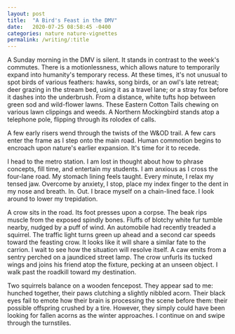 ```yaml
---
layout: post
title:  "A Bird's Feast in the DMV"
date:   2020-07-25 08:58:45 -0400
categories: nature nature-vignettes
permalink: /writing/:title
---
```

A Sunday morning in the DMV is silent.  It stands in contrast to the week's commutes.  There is a motionlessness, which allows nature to temporarily expand into humanity's temporary recess.  At these times, it's not unusual to spot birds of various feathers: hawks, song birds, or an owl's late retreat; deer grazing in the stream bed, using it as a travel lane; or a stray fox before it dashes into the underbrush.  From a distance, white tufts hop between green sod and wild-flower lawns.  These Eastern Cotton Tails chewing on various lawn clippings and weeds.  A Northern Mockingbird stands atop a telephone pole, flipping through its rolodex of calls.

A few early risers wend through the twists of the W&OD trail.  A few cars enter the frame as I step onto the main road.  Human commotion begins to encroach upon nature's earlier expansion.  It's time for it to recede.  

I head to the metro station.  I am lost in thought about how to phrase concepts, fill time, and entertain my students.  I am anxious as I cross the four-lane road.  My stomach lining feels taught.  Every minute, I relax my tensed jaw.  Overcome by anxiety, I stop, place my index finger to the dent in my nose and breath.  In.  Out.  I brace myself on a chain-lined face.  I look around to lower my trepidation.

A crow sits in the road.  Its foot presses upon a corpse.  The beak rips muscle from the exposed spindly bones.  Fluffs of blotchy white fur tumble nearby, nudged by a puff of wind.  An automobile had recently treaded a squirrel.  The traffic light turns green up ahead and a second car speeds toward the feasting crow.  It looks like it will share a similar fate to the carrion.  I wait to see how the situation will resolve itself.  A caw emits from a sentry perched on a jaundiced street lamp.  The crow unfurls its tucked wings and joins his friend atop the fixture, pecking at an unseen object.  I walk past the roadkill toward my destination.

Two squirrels balance on a wooden fencepost.  They appear sad to me: hunched together, their paws clutching a slightly nibbled acorn.  Their black eyes fail to emote how their brain is processing the scene before them: their possible offspring crushed by a tire.  However, they simply could have been looking for fallen acorns as the winter approaches.  I continue on and swipe through the turnstiles.